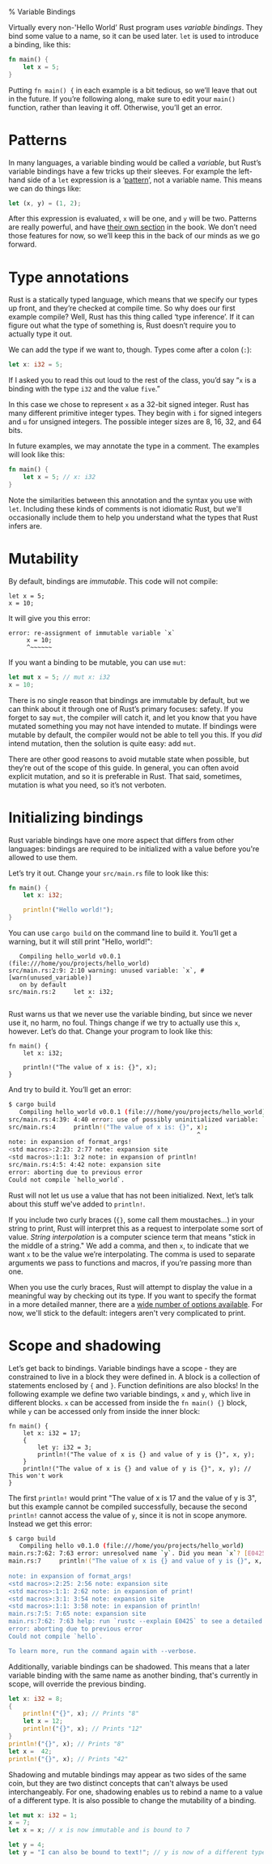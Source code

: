 % Variable Bindings

Virtually every non-'Hello World’ Rust program uses *variable bindings*. They
bind some value to a name, so it can be used later. `let` is
used to introduce a binding, like this:

```rust
fn main() {
    let x = 5;
}
```

Putting `fn main() {` in each example is a bit tedious, so we’ll leave that out
in the future. If you’re following along, make sure to edit your `main()`
function, rather than leaving it off. Otherwise, you’ll get an error.

# Patterns

In many languages, a variable binding would be called a *variable*, but Rust’s
variable bindings have a few tricks up their sleeves. For example the
left-hand side of a `let` expression is a ‘[pattern][pattern]’, not a
variable name. This means we can do things like:

```rust
let (x, y) = (1, 2);
```

After this expression is evaluated, `x` will be one, and `y` will be two.
Patterns are really powerful, and have [their own section][pattern] in the
book. We don’t need those features for now, so we’ll keep this in the back
of our minds as we go forward.

[pattern]: patterns.html

# Type annotations

Rust is a statically typed language, which means that we specify our types up
front, and they’re checked at compile time. So why does our first example
compile? Well, Rust has this thing called ‘type inference’. If it can figure
out what the type of something is, Rust doesn’t require you to actually type it
out.

We can add the type if we want to, though. Types come after a colon (`:`):

```rust
let x: i32 = 5;
```

If I asked you to read this out loud to the rest of the class, you’d say “`x`
is a binding with the type `i32` and the value `five`.”

In this case we chose to represent `x` as a 32-bit signed integer. Rust has
many different primitive integer types. They begin with `i` for signed integers
and `u` for unsigned integers. The possible integer sizes are 8, 16, 32, and 64
bits.

In future examples, we may annotate the type in a comment. The examples will
look like this:

```rust
fn main() {
    let x = 5; // x: i32
}
```

Note the similarities between this annotation and the syntax you use with
`let`. Including these kinds of comments is not idiomatic Rust, but we'll
occasionally include them to help you understand what the types that Rust
infers are.

# Mutability

By default, bindings are *immutable*. This code will not compile:

```rust,ignore
let x = 5;
x = 10;
```

It will give you this error:

```text
error: re-assignment of immutable variable `x`
     x = 10;
     ^~~~~~~
```

If you want a binding to be mutable, you can use `mut`:

```rust
let mut x = 5; // mut x: i32
x = 10;
```

There is no single reason that bindings are immutable by default, but we can
think about it through one of Rust’s primary focuses: safety. If you forget to
say `mut`, the compiler will catch it, and let you know that you have mutated
something you may not have intended to mutate. If bindings were mutable by
default, the compiler would not be able to tell you this. If you _did_ intend
mutation, then the solution is quite easy: add `mut`.

There are other good reasons to avoid mutable state when possible, but they’re
out of the scope of this guide. In general, you can often avoid explicit
mutation, and so it is preferable in Rust. That said, sometimes, mutation is
what you need, so it’s not verboten.

# Initializing bindings

Rust variable bindings have one more aspect that differs from other languages:
bindings are required to be initialized with a value before you're allowed to
use them.

Let’s try it out. Change your `src/main.rs` file to look like this:

```rust
fn main() {
    let x: i32;

    println!("Hello world!");
}
```

You can use `cargo build` on the command line to build it. You’ll get a
warning, but it will still print "Hello, world!":

```text
   Compiling hello_world v0.0.1 (file:///home/you/projects/hello_world)
src/main.rs:2:9: 2:10 warning: unused variable: `x`, #[warn(unused_variable)]
   on by default
src/main.rs:2     let x: i32;
                      ^
```

Rust warns us that we never use the variable binding, but since we never use
it, no harm, no foul. Things change if we try to actually use this `x`,
however. Let’s do that. Change your program to look like this:

```rust,ignore
fn main() {
    let x: i32;

    println!("The value of x is: {}", x);
}
```

And try to build it. You’ll get an error:

```bash
$ cargo build
   Compiling hello_world v0.0.1 (file:///home/you/projects/hello_world)
src/main.rs:4:39: 4:40 error: use of possibly uninitialized variable: `x`
src/main.rs:4     println!("The value of x is: {}", x);
                                                    ^
note: in expansion of format_args!
<std macros>:2:23: 2:77 note: expansion site
<std macros>:1:1: 3:2 note: in expansion of println!
src/main.rs:4:5: 4:42 note: expansion site
error: aborting due to previous error
Could not compile `hello_world`.
```

Rust will not let us use a value that has not been initialized. Next, let’s
talk about this stuff we've added to `println!`.

If you include two curly braces (`{}`, some call them moustaches...) in your
string to print, Rust will interpret this as a request to interpolate some sort
of value. *String interpolation* is a computer science term that means "stick
in the middle of a string." We add a comma, and then `x`, to indicate that we
want `x` to be the value we’re interpolating. The comma is used to separate
arguments we pass to functions and macros, if you’re passing more than one.

When you use the curly braces, Rust will attempt to display the value in a
meaningful way by checking out its type. If you want to specify the format in a
more detailed manner, there are a [wide number of options available][format].
For now, we'll stick to the default: integers aren't very complicated to
print.

[format]: ../std/fmt/index.html

# Scope and shadowing

Let’s get back to bindings. Variable bindings have a scope - they are
constrained to live in a block they were defined in. A block is a collection
of statements enclosed by `{` and `}`. Function definitions are also blocks!
In the following example we define two variable bindings, `x` and `y`, which
live in different blocks. `x` can be accessed from inside the `fn main() {}`
block, while `y` can be accessed only from inside the inner block:

```rust,ignore
fn main() {
    let x: i32 = 17;
    {
        let y: i32 = 3;
        println!("The value of x is {} and value of y is {}", x, y);
    }
    println!("The value of x is {} and value of y is {}", x, y); // This won't work
}
```

The first `println!` would print "The value of x is 17 and the value of y is
3", but this example cannot be compiled successfully, because the second
`println!` cannot access the value of `y`, since it is not in scope anymore.
Instead we get this error:

```bash
$ cargo build
   Compiling hello v0.1.0 (file:///home/you/projects/hello_world)
main.rs:7:62: 7:63 error: unresolved name `y`. Did you mean `x`? [E0425]
main.rs:7     println!("The value of x is {} and value of y is {}", x, y); // This won't work
                                                                       ^
note: in expansion of format_args!
<std macros>:2:25: 2:56 note: expansion site
<std macros>:1:1: 2:62 note: in expansion of print!
<std macros>:3:1: 3:54 note: expansion site
<std macros>:1:1: 3:58 note: in expansion of println!
main.rs:7:5: 7:65 note: expansion site
main.rs:7:62: 7:63 help: run `rustc --explain E0425` to see a detailed explanation
error: aborting due to previous error
Could not compile `hello`.

To learn more, run the command again with --verbose.
```

Additionally, variable bindings can be shadowed. This means that a later
variable binding with the same name as another binding, that's currently in
scope, will override the previous binding.

```rust
let x: i32 = 8;
{
    println!("{}", x); // Prints "8"
    let x = 12;
    println!("{}", x); // Prints "12"
}
println!("{}", x); // Prints "8"
let x =  42;
println!("{}", x); // Prints "42"
```

Shadowing and mutable bindings may appear as two sides of the same coin, but
they are two distinct concepts that can't always be used interchangeably. For
one, shadowing enables us to rebind a name to a value of a different type. It
is also possible to change the mutability of a binding.

```rust
let mut x: i32 = 1;
x = 7;
let x = x; // x is now immutable and is bound to 7

let y = 4;
let y = "I can also be bound to text!"; // y is now of a different type
```
